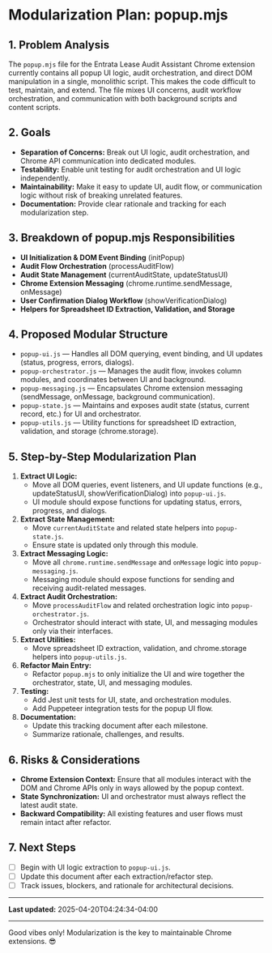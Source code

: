# Modularization Plan: popup.mjs

## 1. Problem Analysis

The `popup.mjs` file for the Entrata Lease Audit Assistant Chrome extension currently contains all popup UI logic, audit orchestration, and direct DOM manipulation in a single, monolithic script. This makes the code difficult to test, maintain, and extend. The file mixes UI concerns, audit workflow orchestration, and communication with both background scripts and content scripts.

## 2. Goals

- **Separation of Concerns:** Break out UI logic, audit orchestration, and Chrome API communication into dedicated modules.
- **Testability:** Enable unit testing for audit orchestration and UI logic independently.
- **Maintainability:** Make it easy to update UI, audit flow, or communication logic without risk of breaking unrelated features.
- **Documentation:** Provide clear rationale and tracking for each modularization step.

## 3. Breakdown of popup.mjs Responsibilities

- **UI Initialization & DOM Event Binding** (initPopup)
- **Audit Flow Orchestration** (processAuditFlow)
- **Audit State Management** (currentAuditState, updateStatusUI)
- **Chrome Extension Messaging** (chrome.runtime.sendMessage, onMessage)
- **User Confirmation Dialog Workflow** (showVerificationDialog)
- **Helpers for Spreadsheet ID Extraction, Validation, and Storage**

## 4. Proposed Modular Structure

- `popup-ui.js` — Handles all DOM querying, event binding, and UI updates (status, progress, errors, dialogs).
- `popup-orchestrator.js` — Manages the audit flow, invokes column modules, and coordinates between UI and background.
- `popup-messaging.js` — Encapsulates Chrome extension messaging (sendMessage, onMessage, background communication).
- `popup-state.js` — Maintains and exposes audit state (status, current record, etc.) for UI and orchestrator.
- `popup-utils.js` — Utility functions for spreadsheet ID extraction, validation, and storage (chrome.storage).

## 5. Step-by-Step Modularization Plan

1. **Extract UI Logic:**
   - Move all DOM queries, event listeners, and UI update functions (e.g., updateStatusUI, showVerificationDialog) into `popup-ui.js`.
   - UI module should expose functions for updating status, errors, progress, and dialogs.
2. **Extract State Management:**
   - Move `currentAuditState` and related state helpers into `popup-state.js`.
   - Ensure state is updated only through this module.
3. **Extract Messaging Logic:**
   - Move all `chrome.runtime.sendMessage` and `onMessage` logic into `popup-messaging.js`.
   - Messaging module should expose functions for sending and receiving audit-related messages.
4. **Extract Audit Orchestration:**
   - Move `processAuditFlow` and related orchestration logic into `popup-orchestrator.js`.
   - Orchestrator should interact with state, UI, and messaging modules only via their interfaces.
5. **Extract Utilities:**
   - Move spreadsheet ID extraction, validation, and chrome.storage helpers into `popup-utils.js`.
6. **Refactor Main Entry:**
   - Refactor `popup.mjs` to only initialize the UI and wire together the orchestrator, state, UI, and messaging modules.
7. **Testing:**
   - Add Jest unit tests for UI, state, and orchestration modules.
   - Add Puppeteer integration tests for the popup UI flow.
8. **Documentation:**
   - Update this tracking document after each milestone.
   - Summarize rationale, challenges, and results.

## 6. Risks & Considerations

- **Chrome Extension Context:** Ensure that all modules interact with the DOM and Chrome APIs only in ways allowed by the popup context.
- **State Synchronization:** UI and orchestrator must always reflect the latest audit state.
- **Backward Compatibility:** All existing features and user flows must remain intact after refactor.

## 7. Next Steps

- [ ] Begin with UI logic extraction to `popup-ui.js`.
- [ ] Update this document after each extraction/refactor step.
- [ ] Track issues, blockers, and rationale for architectural decisions.

---

**Last updated:** 2025-04-20T04:24:34-04:00

---

Good vibes only! Modularization is the key to maintainable Chrome extensions. 😎
